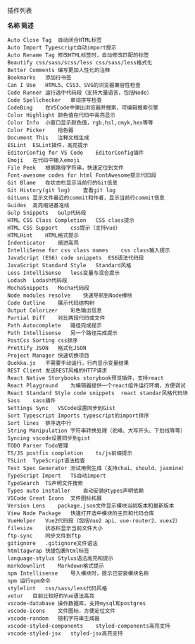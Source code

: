 插件列表

**名称  	简述**

    Auto Close Tag	自动闭合HTML标签
    Auto Import	Typescript自动import提示
    Auto Rename Tag	修改HTML标签时，自动修改匹配的标签
    Beautify css/sass/scss/less	css/sass/less格式化
    Better Comments	编写更加人性化的注释
    Bookmarks	添加行书签
    Can I Use	HTML5、CSS3、SVG的浏览器兼容性检查
    Code Runner	运行选中代码段（支持大量语言，包括Node）
    Code Spellchecker	单词拼写检查
    CodeBing	在VSCode中弹出浏览器并搜索，可编辑搜索引擎
    Color Highlight	颜色值在代码中高亮显示
    Color Info	小窗口显示颜色值，rgb,hsl,cmyk,hex等等
    Color Picker	拾色器
    Document This	注释文档生成
    ESLint	ESLint插件，高亮提示
    EditorConfig for VS Code	EditorConfig插件
    Emoji	在代码中输入emoji
    File Peek	根据路径字符串，快速定位到文件
    Font-awesome codes for html	FontAwesome提示代码段
    Git Blame	在状态栏显示当前行的Git信息
    Git History(git log)	查看git log
    GitLens	显示文件最近的commit和作者，显示当前行commit信息
    Guides	高亮缩进基准线
    Gulp Snippets	Gulp代码段
    HTML CSS Class Completion	CSS class提示
    HTML CSS Support	css提示（支持vue）
    HTMLHint	HTML格式提示
    Indenticator	缩进高亮
    IntelliSense for css class names	css class输入提示
    JavaScript (ES6) code snippets	ES6语法代码段
    JavaScript Standard Style	Standard风格
    Less IntelliSense	less变量与混合提示
    Lodash	Lodash代码段
    MochaSnippets	Mocha代码段
    Node modules resolve	快速导航到Node模块
    Code Outline	展示代码结构树
    Output Colorizer	彩色输出信息
    Partial Diff	对比两段代码或文件
    Path Autocomplete	路径完成提示
    Path Intellisense	另一个路径完成提示
    PostCss Sorting	css排序
    Prettify JSON	格式化JSON
    Project Manager	快速切换项目
    Quokka.js	不需要手动运行，行内显示变量结果
    REST Client	发送REST风格的HTTP请求
    React Native Storybooks	storybook预览插件，支持react
    React Playground	为编辑器提供一个react组件运行环境，方便调试
    React Standard Style code snippets	react standar风格代码块
    Sass	sass插件
    Settings Sync	VSCode设置同步到Gist
    Sort Typescript Imports	typescript的import排序
    Sort lines	排序选中行
    String Manipulation	字符串转换处理（驼峰、大写开头、下划线等等）
    Syncing	vscode设置同步到gist
    TODO Parser	Todo管理
    TS/JS postfix completion	ts/js前缀提示
    TSLint	TypeScript语法检查
    Test Spec Generator	测试用例生成（支持chai、should、jasmine）
    TypeScript Import	TS自动import
    TypeSearch	TS声明文件搜索
    Types auto installer	自动安装@types声明依赖
    VSCode Great Icons	文件图标拓展
    Version Lens	package.json文件显示模块当前版本和最新版本
    View Node Package	快速打开选中模块的主页和代码仓库
    VueHelper	Vue2代码段（包括Vue2 api、vue-router2、vuex2）
    filesize	状态栏显示当前文件大小
    ftp-sync	同步文件到ftp
    gitignore	.gitignore文件语法
    htmltagwrap	快捷包裹html标签
    language-stylus	Stylus语法高亮和提示
    markdownlint	Markdown格式提示
    npm Intellisense	导入模块时，提示已安装模块名称
    npm	运行npm命令
    stylelint	css/sass/less代码风格
    vetur	目前比较好的Vue语法高亮
    vscode-database	操作数据库，支持mysql和postgres
    vscode-icons	文件图标，方便定位文件
    vscode-random	随机字符串生成器
    vscode-styled-components	styled-components高亮支持
    vscode-styled-jsx	styled-jsx高亮支持